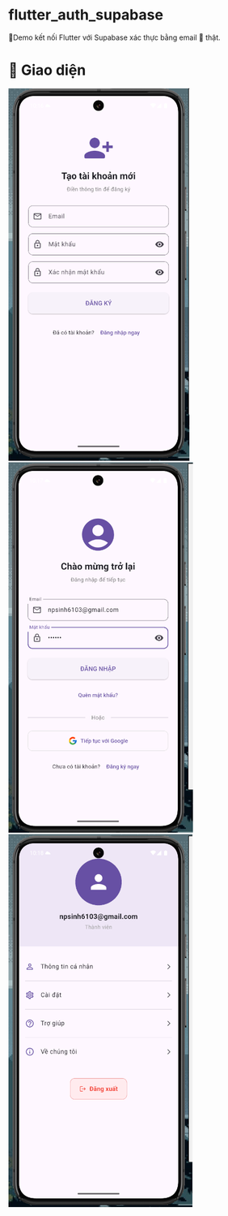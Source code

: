# flutter_auth_supabase
📍Demo kết nối Flutter với Supabase xác thực bằng email 📧 thật.

# 📱 Giao diện
![alt text](/assets/images/image.png) ![alt text](/assets/images/image-1.png) ![alt text](/assets/images/image-2.png)